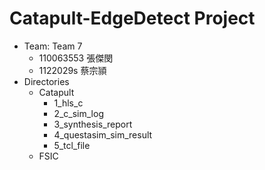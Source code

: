 # Catapult-EdgeDetect Project
* Team: Team 7
  * 110063553 張傑閔
  * 1122029s  蔡宗頴
* Directories
  * Catapult
    * 1_hls_c
    * 2_c_sim_log
    * 3_synthesis_report
    * 4_questasim_sim_result
    * 5_tcl_file
  * FSIC
